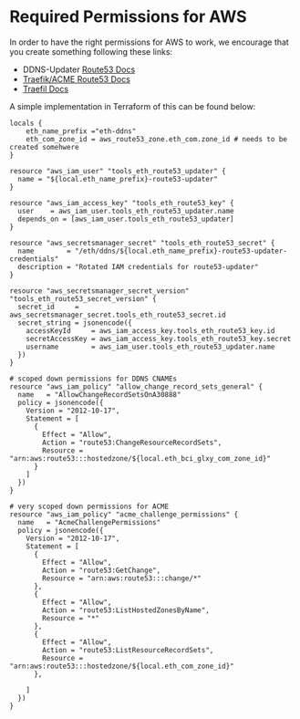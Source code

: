# Required Permissions for AWS
In order to have the right permissions for AWS to work, we encourage that you create something following these links:
- DDNS-Updater [Route53 Docs](https://github.com/qdm12/ddns-updater/blob/v2.8.0/docs/route53.md#domain-setup)
- [Traefik/ACME Route53 Docs](https://go-acme.github.io/lego/dns/route53/#least-privilege-policy-for-production-purposes)
- [Traefil Docs](https://doc.traefik.io/traefik/https/acme/)

A simple implementation in Terraform of this can be found below:
```hcl
locals {
    eth_name_prefix ="eth-ddns"
    eth_com_zone_id = aws_route53_zone.eth_com.zone_id # needs to be created somehwere
}

resource "aws_iam_user" "tools_eth_route53_updater" {
  name = "${local.eth_name_prefix}-route53-updater"
}

resource "aws_iam_access_key" "tools_eth_route53_key" {
  user    = aws_iam_user.tools_eth_route53_updater.name
  depends_on = [aws_iam_user.tools_eth_route53_updater]
}

resource "aws_secretsmanager_secret" "tools_eth_route53_secret" {
  name        = "/eth/ddns/${local.eth_name_prefix}-route53-updater-credentials"
  description = "Rotated IAM credentials for route53-updater"
}

resource "aws_secretsmanager_secret_version" "tools_eth_route53_secret_version" {
  secret_id     = aws_secretsmanager_secret.tools_eth_route53_secret.id
  secret_string = jsonencode({
    accessKeyId     = aws_iam_access_key.tools_eth_route53_key.id
    secretAccessKey = aws_iam_access_key.tools_eth_route53_key.secret
    username        = aws_iam_user.tools_eth_route53_updater.name
  })
}

# scoped down permissions for DDNS CNAMEs
resource "aws_iam_policy" "allow_change_record_sets_general" {
  name   = "AllowChangeRecordSetsOnA30888"
  policy = jsonencode({
    Version = "2012-10-17",
    Statement = [
      {
        Effect = "Allow",
        Action = "route53:ChangeResourceRecordSets",
        Resource = "arn:aws:route53:::hostedzone/${local.eth_bci_glxy_com_zone_id}"
      }
    ]
  })
}

# very scoped down permissions for ACME
resource "aws_iam_policy" "acme_challenge_permissions" {
  name   = "AcmeChallengePermissions"
  policy = jsonencode({
    Version = "2012-10-17",
    Statement = [
      {
        Effect = "Allow",
        Action = "route53:GetChange",
        Resource = "arn:aws:route53:::change/*"
      },
      {
        Effect = "Allow",
        Action = "route53:ListHostedZonesByName",
        Resource = "*"
      },
      {
        Effect = "Allow",
        Action = "route53:ListResourceRecordSets",
        Resource = "arn:aws:route53:::hostedzone/${local.eth_com_zone_id}"
      },

    ]
  })
}
```
